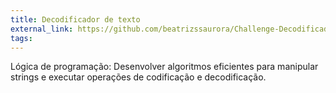 ```yaml
---
title: Decodificador de texto
external_link: https://github.com/beatrizssaurora/Challenge-Decodificador-de-Texto
tags:
---
```


Lógica de programação: Desenvolver algoritmos eficientes para manipular strings e executar operações de codificação e decodificação.

<!--more-->

